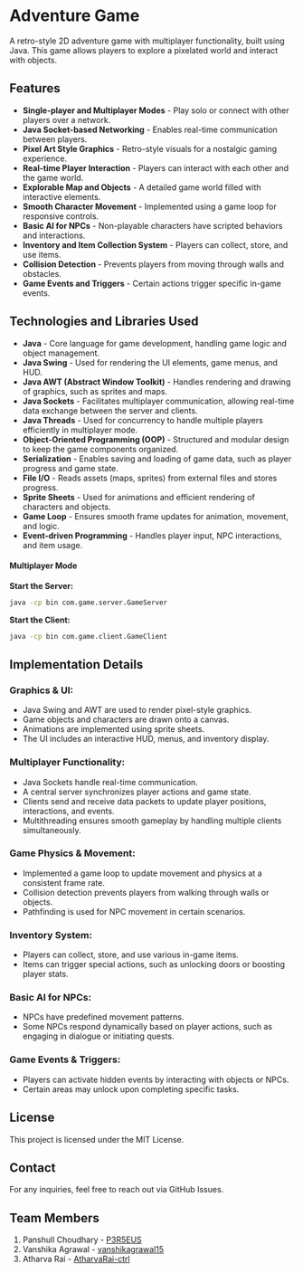 # Adventure Game

A retro-style 2D adventure game with multiplayer functionality, built using Java. This game allows players to explore a pixelated world and interact with objects.

## Features
- **Single-player and Multiplayer Modes** - Play solo or connect with other players over a network.
- **Java Socket-based Networking** - Enables real-time communication between players.
- **Pixel Art Style Graphics** - Retro-style visuals for a nostalgic gaming experience.
- **Real-time Player Interaction** - Players can interact with each other and the game world.
- **Explorable Map and Objects** - A detailed game world filled with interactive elements.
- **Smooth Character Movement** - Implemented using a game loop for responsive controls.
- **Basic AI for NPCs** - Non-playable characters have scripted behaviors and interactions.
- **Inventory and Item Collection System** - Players can collect, store, and use items.
- **Collision Detection** - Prevents players from moving through walls and obstacles.
- **Game Events and Triggers** - Certain actions trigger specific in-game events.

## Technologies and Libraries Used
- **Java** - Core language for game development, handling game logic and object management.
- **Java Swing** - Used for rendering the UI elements, game menus, and HUD.
- **Java AWT (Abstract Window Toolkit)** - Handles rendering and drawing of graphics, such as sprites and maps.
- **Java Sockets** - Facilitates multiplayer communication, allowing real-time data exchange between the server and clients.
- **Java Threads** - Used for concurrency to handle multiple players efficiently in multiplayer mode.
- **Object-Oriented Programming (OOP)** - Structured and modular design to keep the game components organized.
- **Serialization** - Enables saving and loading of game data, such as player progress and game state.
- **File I/O** - Reads assets (maps, sprites) from external files and stores progress.
- **Sprite Sheets** - Used for animations and efficient rendering of characters and objects.
- **Game Loop** - Ensures smooth frame updates for animation, movement, and logic.
- **Event-driven Programming** - Handles player input, NPC interactions, and item usage.

#### Multiplayer Mode
**Start the Server:**
```sh
java -cp bin com.game.server.GameServer
```
**Start the Client:**
```sh
java -cp bin com.game.client.GameClient
```

## Implementation Details

### Graphics & UI:
- Java Swing and AWT are used to render pixel-style graphics.
- Game objects and characters are drawn onto a canvas.
- Animations are implemented using sprite sheets.
- The UI includes an interactive HUD, menus, and inventory display.

### Multiplayer Functionality:
- Java Sockets handle real-time communication.
- A central server synchronizes player actions and game state.
- Clients send and receive data packets to update player positions, interactions, and events.
- Multithreading ensures smooth gameplay by handling multiple clients simultaneously.

### Game Physics & Movement:
- Implemented a game loop to update movement and physics at a consistent frame rate.
- Collision detection prevents players from walking through walls or objects.
- Pathfinding is used for NPC movement in certain scenarios.

### Inventory System:
- Players can collect, store, and use various in-game items.
- Items can trigger special actions, such as unlocking doors or boosting player stats.

### Basic AI for NPCs:
- NPCs have predefined movement patterns.
- Some NPCs respond dynamically based on player actions, such as engaging in dialogue or initiating quests.

### Game Events & Triggers:
- Players can activate hidden events by interacting with objects or NPCs.
- Certain areas may unlock upon completing specific tasks.

## License
This project is licensed under the MIT License.

## Contact
For any inquiries, feel free to reach out via GitHub Issues.

## Team Members
1. Panshull Choudhary - [P3R5EUS](https://github.com/P3R5EUS)
2. Vanshika Agrawal - [vanshikagrawal15](https://github.com/vanshikagrawal15)
3. Atharva Rai - [AtharvaRai-ctrl](https://github.com/AtharvaRai-ctrl)

